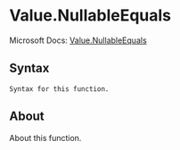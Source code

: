 ---
---

# Value.NullableEquals

Microsoft Docs: [Value.NullableEquals](https://docs.microsoft.com/en-us/powerquery-m/value-nullableequals)

## Syntax

```powerquery-m
Syntax for this function.
```

## About

About this function.

